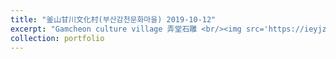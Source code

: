 ```yaml
---
title: "釜山甘川文化村(부산감천문화마을) 2019-10-12"
excerpt: "Gamcheon culture village 弄堂石雕 <br/><img src='https://ieyjzhou.github.io/images/20191012_143916.jpg'>"
collection: portfolio
---
```


 
